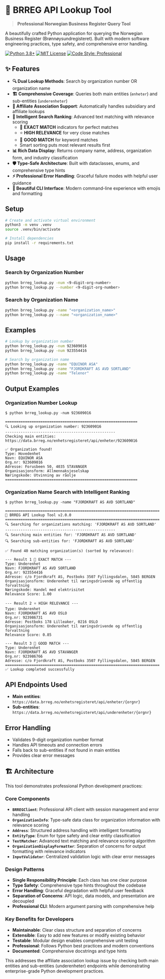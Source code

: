 # 🏢 BRREG API Lookup Tool

> **Professional Norwegian Business Register Query Tool**

A beautifully crafted Python application for querying the Norwegian Business Register (Brønnøysundregisteret). Built with modern software engineering practices, type safety, and comprehensive error handling.

[![Python 3.8+](https://img.shields.io/badge/python-3.8+-blue.svg)](https://www.python.org/downloads/)
[![MIT License](https://img.shields.io/badge/license-MIT-green.svg)](LICENSE)
[![Code Style: Professional](https://img.shields.io/badge/code%20style-professional-brightgreen.svg)]()

## ✨ Features

- **🔍 Dual Lookup Methods**: Search by organization number OR organization name
- **🏗️ Comprehensive Coverage**: Queries both main entities (`enheter`) and sub-entities (`underenheter`)
- **🎯 Affiliate Association Support**: Automatically handles subsidiary and affiliate lookups
- **🧠 Intelligent Search Ranking**: Advanced text matching with relevance scoring
  - 🎯 **EXACT MATCH** indicators for perfect matches
  - ⭐ **HIGH RELEVANCE** for very close matches  
  - 📍 **GOOD MATCH** for keyword matches
  - Smart sorting puts most relevant results first
- **📊 Rich Data Display**: Returns company name, address, organization form, and industry classification
- **🛡️ Type-Safe Architecture**: Built with dataclasses, enums, and comprehensive type hints
- **⚡ Professional Error Handling**: Graceful failure modes with helpful user guidance
- **🎨 Beautiful CLI Interface**: Modern command-line experience with emojis and formatting

## Setup

```bash
# Create and activate virtual environment
python3 -m venv .venv
source .venv/bin/activate

# Install dependencies
pip install -r requirements.txt
```

## Usage

### Search by Organization Number
```bash
python brreg_lookup.py -num <9-digit-org-number>
python brreg_lookup.py --number <9-digit-org-number>
```

### Search by Organization Name
```bash
python brreg_lookup.py -name "<organization_name>"
python brreg_lookup.py --name "<organization_name>"
```

## Examples

```bash
# Lookup by organization number
python brreg_lookup.py -num 923609016
python brreg_lookup.py -num 923554416

# Search by organization name
python brreg_lookup.py -name "EQUINOR ASA"
python brreg_lookup.py -name "FJORDKRAFT AS AVD SORTLAND"
python brreg_lookup.py -name "Telenor"
```

## Output Examples

### Organization Number Lookup
```
$ python brreg_lookup.py -num 923609016

============================================================
🔍 Looking up organization number: 923609016
--------------------------------------------------
Checking main entities: https://data.brreg.no/enhetsregisteret/api/enheter/923609016

✅ Organization found!
Type: Hovedenhet
Navn: EQUINOR ASA
Org.nr: 923609016
Adresse: Forusbeen 50, 4035 STAVANGER
Organisasjonsform: Allmennaksjeselskap
Næringskode: Utvinning av råolje
============================================================
```

### Organization Name Search with Intelligent Ranking
```
$ python brreg_lookup.py -name "FJORDKRAFT AS AVD SORTLAND"

======================================================================
🏢 BRREG API Lookup Tool v2.0.0
======================================================================
🔍 Searching for organizations matching: 'FJORDKRAFT AS AVD SORTLAND'
--------------------------------------------------
🔍 Searching main entities for: 'FJORDKRAFT AS AVD SORTLAND'
🔍 Searching sub-entities for: 'FJORDKRAFT AS AVD SORTLAND'

✅ Found 40 matching organization(s) (sorted by relevance):

--- Result 1 🎯 EXACT MATCH ---
Type: Underenhet
Navn: FJORDKRAFT AS AVD SORTLAND
Org.nr: 923554416
Adresse: c/o Fjordkraft AS, Postboks 3507 Fyllingsdalen, 5845 BERGEN
Organisasjonsform: Underenhet til næringsdrivende og offentlig forvaltning
Næringskode: Handel med elektrisitet
Relevance Score: 1.00

--- Result 2 ⭐ HIGH RELEVANCE ---
Type: Underenhet
Navn: FJORDKRAFT AS AVD OSLO
Org.nr: 923986731
Adresse: Postboks 178 Lilleaker, 0216 OSLO
Organisasjonsform: Underenhet til næringsdrivende og offentlig forvaltning
Relevance Score: 0.85

--- Result 3 📍 GOOD MATCH ---
Type: Underenhet
Navn: FJORDKRAFT AS AVD STAVANGER
Org.nr: 923986766
Adresse: c/o Fjordkraft AS, Postboks 3507 Fyllingsdalen, 5845 BERGEN
======================================================================
✅ Lookup completed successfully
```

## API Endpoints Used

- **Main entities**: `https://data.brreg.no/enhetsregisteret/api/enheter/{orgnr}`
- **Sub-entities**: `https://data.brreg.no/enhetsregisteret/api/underenheter/{orgnr}`

## Error Handling

- Validates 9-digit organization number format
- Handles API timeouts and connection errors
- Falls back to sub-entities if not found in main entities
- Provides clear error messages

## 🏗️ Architecture

This tool demonstrates professional Python development practices:

### **Core Components**

- **`BRREGClient`**: Professional API client with session management and error handling
- **`OrganizationInfo`**: Type-safe data class for organization information with relevance scoring
- **`Address`**: Structured address handling with intelligent formatting
- **`EntityType`**: Enum for type safety and clear entity classification
- **`TextMatcher`**: Advanced text matching and relevance scoring algorithm
- **`OrganizationDisplayFormatter`**: Separation of concerns for output formatting with relevance indicators
- **`InputValidator`**: Centralized validation logic with clear error messages

### **Design Patterns**

- **Single Responsibility Principle**: Each class has one clear purpose
- **Type Safety**: Comprehensive type hints throughout the codebase
- **Error Handling**: Graceful degradation with helpful user feedback
- **Separation of Concerns**: API logic, data models, and presentation are decoupled
- **Professional CLI**: Modern argument parsing with comprehensive help

### **Key Benefits for Developers**

- **Maintainable**: Clear class structure and separation of concerns
- **Extensible**: Easy to add new features or modify existing behavior
- **Testable**: Modular design enables comprehensive unit testing
- **Professional**: Follows Python best practices and modern conventions
- **Documented**: Comprehensive docstrings and type hints

This addresses the affiliate association lookup issue by checking both main entities and sub-entities (underenheter) endpoints while demonstrating enterprise-grade Python development practices.
